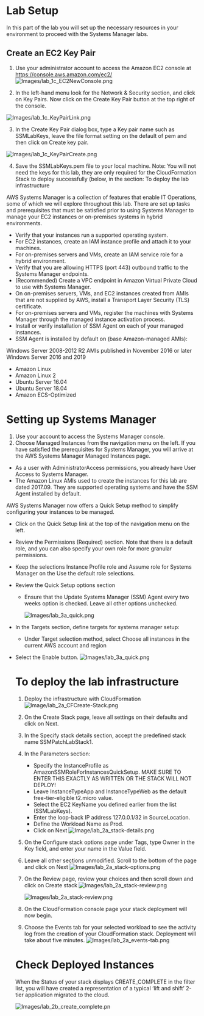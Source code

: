 # Lab Setup
In this part of the lab you will set up the necessary resources in your environment to proceed with the Systems Manager labs.

## Create an EC2 Key Pair
1. Use your administrator account to access the Amazon EC2 console at https://console.aws.amazon.com/ec2/
![Images/lab_1c_EC2NewConsole.png](https://awscloudsecvirtualevent.com/images/lab_1c_EC2NewConsole.png)

2. In the left-hand menu look for the Network & Security section, and click on Key Pairs. Now click on the Create Key Pair button at the top right of the console.

![Images/lab_1c_KeyPairLink.png](https://awscloudsecvirtualevent.com/images/lab_1c_KeyPairLink.png)

3. In the Create Key Pair dialog box, type a Key pair name such as SSMLabKeys, leave the file format setting on the default of pem and then click on Create key pair.

![Images/lab_1c_KeyPairCreate.png](https://awscloudsecvirtualevent.com/images/lab_1c_KeyPairCreate.png)

4. Save the SSMLabKeys.pem file to your local machine. Note: You will not need the keys for this lab, they are only required for the CloudFormation Stack to deploy successfully (below, in the section: To deploy the lab infrastructure

AWS Systems Manager is a collection of features that enable IT Operations, some of which we will explore throughout this lab.
There are set up tasks and prerequisites that must be satisfied prior to using Systems Manager to manage your EC2 instances or on-premises systems in hybrid environments.

- Verify that your instances run a supported operating system.
- For EC2 instances, create an IAM instance profile and attach it to your machines.
- For on-premises servers and VMs, create an IAM service role for a hybrid environment.
- Verify that you are allowing HTTPS (port 443) outbound traffic to the Systems Manager endpoints.
- (Recommended) Create a VPC endpoint in Amazon Virtual Private Cloud to use with Systems Manager.
- On on-premises servers, VMs, and EC2 instances created from AMIs that are not supplied by AWS, install a Transport Layer Security (TLS) certificate.
- For on-premises servers and VMs, register the machines with Systems Manager through the managed instance activation process.
- Install or verify installation of SSM Agent on each of your managed instances.
- SSM Agent is installed by default on (base Amazon-managed AMIs):

Windows Server 2008-2012 R2 AMIs published in November 2016 or later
Windows Server 2016 and 2019
- Amazon Linux
- Amazon Linux 2
- Ubuntu Server 16.04
- Ubuntu Server 18.04
- Amazon ECS-Optimized

# Setting up Systems Manager
1. Use your account to access the Systems Manager console.
2. Choose Managed Instances from the navigation menu on the left. If you have satisfied the prerequisites for Systems Manager, you will arrive at the AWS Systems Manager Managed Instances page.
  - As a user with AdministratorAccess permissions, you already have User Access to Systems Manager.
  - The Amazon Linux AMIs used to create the instances for this lab are dated 2017.09. They are supported operating systems and have the SSM Agent installed by default.
  
AWS Systems Manager now offers a Quick Setup method to simplify configuring your instances to be managed.

- Click on the Quick Setup link at the top of the navigation menu on the left.

- Review the Permissions (Required) section. Note that there is a default role, and you can also specify your own role for more granular permissions.

- Keep the selections Instance Profile role and Assume role for Systems Manager on the Use the default role selections.

- Review the Quick Setup options section

  - Ensure that the Update Systems Manager (SSM) Agent every two weeks option is checked. Leave all other options unchecked.
  
    ![Images/lab_3a_quick.png](https://awscloudsecvirtualevent.com/images/lab_3a_quick-setup-options.png)
- In the Targets section, define targets for systems manager setup:

    - Under Target selection method, select Choose all instances in the current AWS account and region
- Select the Enable button.
  ![Images/lab_3a_quick.png](https://awscloudsecvirtualevent.com/images/lab_3a_quick-setup-button.png)
  
  # To deploy the lab infrastructure
    1. Deploy the infrastructure with CloudFormation
       ![Image/lab_2a_CFCreate-Stack.png](https://awscloudsecvirtualevent.com/images/lab_2a_CFCreate-Stack.png)
    2. On the Create Stack page, leave all settings on their defaults and click on Next.
    3. In the Specify stack details section, accept the predefined stack name SSMPatchLabStack1.
    4. In the Parameters section:
       - Specify the InstanceProfile as AmazonSSMRoleForInstancesQuickSetup. MAKE SURE TO ENTER THIS EXACTLY AS WRITTEN OR THE STACK WILL NOT DEPLOY!
       - Leave InstanceTypeApp and InstanceTypeWeb as the default free-tier-eligible t2.micro value.
       - Select the EC2 KeyName you defined earlier from the list (SSMLabKeys).
       - Enter the loop-back IP address 127.0.0.1/32 in SourceLocation.
       - Define the Workload Name as Prod.
       - Click on Next
         ![Image/lab_2a_stack-details.png](https://awscloudsecvirtualevent.com/images/lab_2a_stack-details.png)
    5. On the Configure stack options page under Tags, type Owner in the Key field, and enter your name in the Value field.
    6. Leave all other sections unmodified. Scroll to the bottom of the page and click on Next
       ![Images/lab_2a_stack-options.png](https://awscloudsecvirtualevent.com/images/lab_2a_stack-options.png)
     7. On the Review page, review your choices and then scroll down and click on Create stack
        ![Images/lab_2a_stack-review.png](https://awscloudsecvirtualevent.com/images/lab_2a_stack-review.png)
        
        ![Images/lab_2a_stack-review.png](https://awscloudsecvirtualevent.com/images/lab_2a_create-stack.png)
        
     8. On the CloudFormation console page your stack deployment will now begin.
     9. Choose the Events tab for your selected workload to see the activity log from the creation of your CloudFormation stack. Deployment will take about five minutes.
     ![Images/lab_2a_events-tab.png](https://awscloudsecvirtualevent.com/images/lab_2a_events-tab.png)
     
     # Check Deployed Instances
     When the Status of your stack displays CREATE_COMPLETE in the filter list, you will have created a representation of a typical ‘lift and shift’ 2-tier application migrated to the cloud.
     
     ![Images/lab_2b_create_complete.pn](https://awscloudsecvirtualevent.com/images/lab_2b_create_complete.png)
